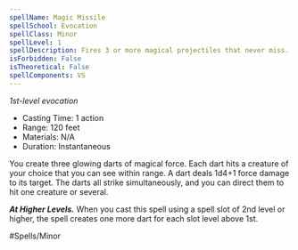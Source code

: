 ```yaml
---
spellName: Magic Missile
spellSchool: Evocation
spellClass: Minor
spellLevel: 1
spellDescription: Fires 3 or more magical projectiles that never miss.
isForbidden: False
isTheoretical: False
spellComponents: VS
---
```


*1st-level evocation*

- Casting Time: 1 action
- Range: 120 feet
- Materials: N/A
- Duration: Instantaneous

You create three glowing darts of magical force. Each dart hits a creature of your choice that you can see within range. A dart deals 1d4+1 force damage to its target. The darts all strike simultaneously, and you can direct them to hit one creature or several.

***At Higher Levels.*** When you cast this spell using a spell slot of 2nd level or higher, the spell creates one more dart for each slot level above 1st.

#Spells/Minor